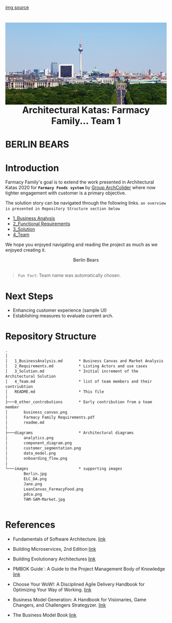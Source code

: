 [img source](https://commons.wikimedia.org/wiki/File:Cityscape_Berlin.jpg)
<h1> <img src="images/Berlin.jpg"
  width="800"
  height="256"
  style="float:left;">
</h1>
<center><h1>Architectural Katas: Farmacy Family... Team 1</h1></center>

#  **BERLIN** BEARS
# Introduction
Farmacy Family's goal is to extend the work presented in Architectural Katas 2020 for **`Farmacy Foods system`** by [Group ArchColider](https://github.com/ldynia/archcolider) where now tighter engagement with customer is a primary objective. 

The solution story can be navigated through the following links. `an overview is presented in Repository Structure section below`

- [1_Business Analysis](1_BusinessAnalysis.md)
- [2_Functional Requirements](2_Requirements.md)
- [3_Solution](3_Solution.md) 
- [4_Team](4_Team.md)

We hope you enjoyed navigating and reading the project as much as we enjoyed creating it.<br>
<center>
    Berlin Bears
</center>
<br>

> `Fun Fact`: Team name was automatically chosen.


# Next Steps

- Enhancing customer experience (sample UI)
- Establishing measures to evaluate current arch.
# Repository Structure

```
.
│   
│   1_BusinessAnalysis.md       * Business Canvas and Market Analysis
│   2_Requirements.md           * Listing Actors and use cases
│   3_Solution.md               * Initial increment of the Architectural Solution 
│   4_Team.md                   * list of team members and their contriubtion
│   README.md                   * This file
│
├───0_other_controbutions       * Early contribution from a team member
│       business_canvas.png
│       Farmacy Family Requirements.pdf
│       readme.md
│
├───diagrams                    * Architectural diagrams 
│       analytics.png
│       component_diagram.png
│       customer_segmentation.png
│       data_model.png
│       onboarding_flow.png
│
└───images                      * supporting images
        Berlin.jpg
        ELC_DA.png
        Jane.png
        LeanCanvas_FarmacyFood.png
        pdca.png
        TAM-SAM-Market.jpg


```

# References
- Fundamentals of Software Architecture. [link](https://learning.oreilly.com/library/view/fundamentals-of-software/9781492043447/)

- Building Microservices, 2nd Edition [link](https://www.amazon.de/Building-Microservices-Designing-Fine-Grained-Systems/dp/1492034029)

- Building Evolutionary Architectures [link](https://www.oreilly.com/library/view/building-evolutionary-architectures/9781491986356/)

- PMBOK Guide`: A Guide to the Project Management Body of Knowledge [link](https://www.amazon.de/-/en/Project-Management-Institute/dp/1628251840)

- Choose Your WoW!: A Disciplined Agile Delivery Handbook for Optimizing Your Way of Working. [link](https://www.amazon.de/-/en/Scott-Ambler/dp/1790447844) 

- Business Model Generation: A Handbook for Visionaries, Game Changers, and Challengers Strategyzer. [link](https://www.amazon.de/-/en/Alexander-Osterwalder/dp/0470876417)

- The Business Model Book [link](https://www.amazon.com/Business-Model-Book-Design-business/dp/1292135700)

  
